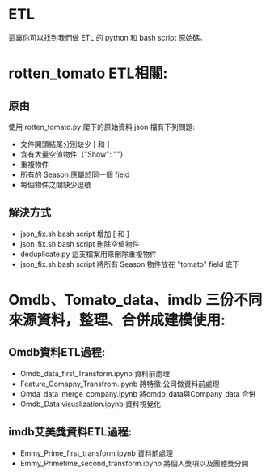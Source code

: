 # ETL

這裏你可以找到我們做 ETL 的 python 和 bash script 原始碼。

# rotten_tomato ETL相關:
## 原由
使用 rotten_tomato.py 爬下的原始資料 json 檔有下列問題:
* 文件開頭結尾分別缺少 [ 和 ]
* 含有大量空值物件: {"Show": ""}
* 重複物件
* 所有的 Season 應屬於同一個 field
* 每個物件之間缺少逗號

## 解決方式
* json_fix.sh bash script 增加 [ 和 ]
* json_fix.sh bash script 刪除空值物件
* deduplicate.py 這支檔案用來刪除重複物件
* json_fix.sh bash script 將所有 Season 物件放在 "tomato" field 底下

# Omdb、Tomato_data、imdb 三份不同來源資料，整理、合併成建模使用:
## Omdb資料ETL過程:
* Omdb_data_first_Transform.ipynb 資料前處理
* Feature_Comapny_Transfrom.ipynb 將特徵:公司做資料前處理
* Omda_data_merge_company.ipynb 將omdb_data與Company_data 合併
* Omdb_Data visualization.ipynb 資料視覺化

## imdb艾美獎資料ETL過程:
* Emmy_Prime_first_transform.ipynb 資料前處理
* Emmy_Primetime_second_transform.ipynb 將個人獎項以及團體獎分開
